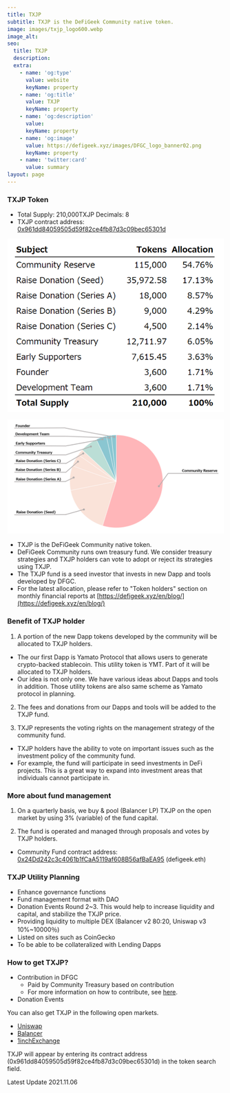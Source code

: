 ```yaml
---
title: TXJP
subtitle: TXJP is the DeFiGeek Community native token.
image: images/txjp_logo600.webp
image_alt:
seo:
  title: TXJP
  description:
  extra:
    - name: 'og:type'
      value: website
      keyName: property
    - name: 'og:title'
      value: TXJP
      keyName: property
    - name: 'og:description'
      value: 
      keyName: property
    - name: 'og:image'
      value: https://defigeek.xyz/images/DFGC_logo_banner02.png
      keyName: property
    - name: 'twitter:card'
      value: summary
layout: page
---
```


### TXJP Token

- Total Supply: 210,000TXJP   Decimals: 8
- TXJP contract address: [0x961dd84059505d59f82ce4fb87d3c09bec65301d](https://etherscan.io/token/0x961dd84059505d59f82ce4fb87d3c09bec65301d)

![](/images/txjp_allocation_en.png "TXJP Allocation")

![](/images/txjp_allocation_pie_en.png "TXJP Allocation")

- TXJP is the DeFiGeek Community native token.
- DeFiGeek Community runs own treasury fund. We consider treasury strategies and TXJP holders can vote to adopt or reject its strategies using TXJP.
- The TXJP fund is a seed investor that invests in new Dapp and tools developed by DFGC.
- For the latest allocation, please refer to "Token holders" section on monthly financial reports at [https://defigeek.xyz/en/blog/](https://defigeek.xyz/en/blog/) 

### Benefit of TXJP holder

1. A portion of the new Dapp tokens developed by the community will be allocated to TXJP holders.
  - The our first Dapp is Yamato Protocol that allows users to generate crypto-backed stablecoin. This utility token is YMT. Part of it will be allocated to TXJP holders.
  - Our idea is not only one. We have various ideas about Dapps and tools in addition. Those utility tokens are also same scheme as Yamato protocol in planning.


2. The fees and donations from our Dapps and tools will be added to the TXJP fund.

3. TXJP represents the voting rights on the management strategy of the community fund.
  - TXJP holders have the ability to vote on important issues such as the investment policy of the community fund.
  - For example, the fund will participate in seed investments in DeFi projects. This is a great way to expand into investment areas that individuals cannot participate in.


### More about fund management

1. On a quarterly basis, we buy & pool (Balancer LP) TXJP on the open market by using 3% (variable) of the fund capital.

2. The fund is operated and managed through proposals and votes by TXJP holders.

- Community Fund contract address: [0x24Dd242c3c4061b1fCaA5119af608B56afBaEA95](https://etherscan.io/address/0x24Dd242c3c4061b1fCaA5119af608B56afBaEA95) (defigeek.eth)


### TXJP Utility Planning

- Enhance governance functions
- Fund management format with DAO
- Donation Events Round 2~3. This would help to increase liquidity and capital, and stabilize the TXJP price.
- Providing liquidity to multiple DEX (Balancer v2 80:20, Uniswap v3 10%~10000％)
- Listed on sites such as CoinGecko
- To be able to be collateralized with Lending Dapps

### How to get TXJP?

- Contribution in DFGC
  - Paid by Community Treasury based on contribution
  - For more information on how to contribute, see [here](/en/join).
- Donation Events

You can also get TXJP in the following open markets.

 - [Uniswap](https://app.uniswap.org/#/)
 - [Balancer](https://app.balancer.fi/#/)
 - [1inchExchange](https://app.1inch.io/#/)

TXJP will appear by entering its contract address (0x961dd84059505d59f82ce4fb87d3c09bec65301d) in the token search field.



Latest Update 2021.11.06
